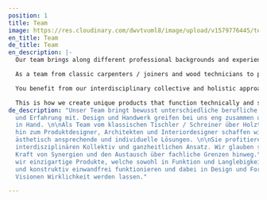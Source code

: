 ```yaml
---
position: 1
title: Team
image: https://res.cloudinary.com/dwvtvuml8/image/upload/v1579776445/team_vspyn5.jpg
en_title: Team
de_title: Team
en_description: |-
  Our team brings along different professional backgrounds and experiences. Design and craft work closely together and go hand in hand.

  As a team from classic carpenters / joiners and wood technicians to product designers, architects and interior designers, we create the most sophisticated, aesthetically pleasing and individual solutions.

  You benefit from our interdisciplinary collective and holistic approach. We strongly believe in the power of synergies and the exchange across professional boundaries.

  This is how we create unique products that function technically and structurally flawlessly in terms of function and longevity, while making common visions a reality in design and design.
de_description: "Unser Team bringt bewusst unterschiedliche berufliche Hintergründe
  und Erfahrung mit. Design und Handwerk greifen bei uns eng zusammen und gehen Hand
  in Hand. \n\nAls Team vom klassischen Tischler / Schreiner über Holztechniker bis
  hin zum Produktdesigner, Architekten und Interiordesigner schaffen wir maximal durchdachte,
  ästhetisch ansprechende und individuelle Lösungen. \n\nSie profitieren und von unserem
  interdisziplinären Kollektiv und ganzheitlichen Ansatz. Wir glauben stark an die
  Kraft von Synergien und den Austausch über fachliche Grenzen hinweg.\n\nSo schffen
  wir einzigartige Produkte, welche sowohl in Funktion und Langlebigkeit technisch
  und konstruktiv einwandfrei funktionieren und dabei in Design und Formsprache gemeinsame
  Visionen Wirklichkeit werden lassen."

---
```

